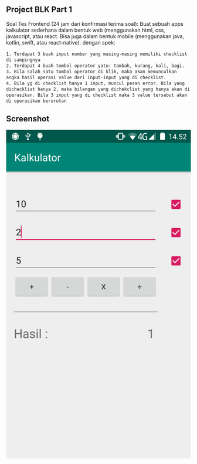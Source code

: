Project BLK Part 1
--
Soal Tes Frontend  (24 jam dari konfirmasi terima soal):
Buat sebuah apps kalkulator sederhana dalam bentuk web (menggunakan html, css, javascript, atau  react. Bisa juga dalam bentuk mobile (menggunakan java, kotlin, swift, atau react-native). dengan spek:

    1. Terdapat 3 buah input number yang masing-masing memiliki checklist di sampingnya
    2. Terdapat 4 buah tombol operator yatu: tambah, kurang, kali, bagi.
    3. Bila salah satu tombol operator di klik, maka akan memunculkan angka hasil operasi value dari input-input yang di checklist.
    4. Bila yg di checklist hanya 1 input, muncul pesan error. Bila yang dichecklist hanya 2, maka bilangan yang dichekclist yang hanya akan di operasikan. Bila 3 input yang di checklist maka 3 value tersebut akan di operasikan berurutan

Screenshot
--

![screen shot](wew.png)
